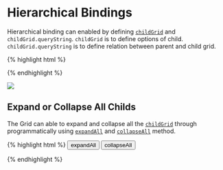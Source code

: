 # Hierarchical Bindings

Hierarchical binding can enabled by defining [`childGrid`](http://help.syncfusion.com/js/api/ejgrid#members:childgrid "childGrid") and `childGrid.queryString`. `childGrid` is to define options of child. `childGrid.queryString` is to define relation between parent and child grid.

{% highlight html %}

<div id="Grid"></div>
<script type="text/javascript">
  // the datasource "window.employeeView" is referred from jsondata.min.js
  
  var data = window.employeeView;
  
  var dataManger = ej.DataManager({
  
      url: "http://mvc.syncfusion.com/Services/Northwnd.svc/Orders/"
  
  });
  
  $("#Grid").ejGrid({
      dataSource: data,
      childGrid: {
          dataSource: dataManger,
          queryString: "EmployeeID",
          allowPaging: true,
          pageSettings: {
              pageSize: 5
          },
          columns: [
              { field: "OrderID", headerText: 'Order ID', textAlign: ej.TextAlign.Right, width: 85 },
              { field: "ShipCity",headerText: 'Ship City', textAlign: ej.TextAlign.Left,width: 100},
              { field: "Freight", headerText: 'Freight',  textAlign: ej.TextAlign.Left,width: 120},
              { field: "ShipName", headerText: 'Ship Name', textAlign: ej.TextAlign.Left, width: 100 }
          ]
      },
      columns:
          [
              {field: "EmployeeID", headerText: 'Employee ID',textAlign: ej.TextAlign.Right,width: 85},
              {field: "FirstName",headerText: 'First Name',textAlign: ej.TextAlign.Left,width: 100},
              { field: "Title", headerText: 'Title', textAlign: ej.TextAlign.Left, width: 120 },
              { field: "City", headerText: 'City', textAlign: ej.TextAlign.Left, width: 10 },
              { field: "Country", headerText: 'Country', textAlign: ej.TextAlign.Left, width: 100 }
          ]
  
  });
  
</script>



{% endhighlight %}

![](HierarchyGrid_images/HierarchyGrid_img1.jpeg)


## Expand or Collapse All Childs

The Grid can able to expand and collapse all the [`childGrid`](http://help.syncfusion.com/js/api/ejgrid#members:childgrid "childGrid") through programmatically using [`expandAll`](http://help.syncfusion.com/js/api/ejgrid#methods:expandall "expandAll") and [`collapseAll`](http://help.syncfusion.com/js/api/ejgrid#methods:collapseall "collapseAll") method.

{% highlight html %}
<button id="expand">expandAll</button>
<button id="collapse">collapseAll</button>
<div id="Grid"></div>
<script type="text/javascript">
  var data = window.employeeView;
  var dataManger = ej.DataManager({
    url: "http://mvc.syncfusion.com/Services/Northwnd.svc/Orders/"
  });
  $("#expand,#collapse").ejButton({
    showRoundedCorner: true,
    size: "mini",
    width: 150,
    click: function(args) {
      $("#Grid").ejGrid(args.model.text); //invokes expandAll & collapseAll method based on button name
    }
  });
  $("#Grid").ejGrid({
    dataSource: data,
    childGrid: {
      dataSource: dataManger,
      queryString: "EmployeeID",
      allowPaging: true,
      pageSettings: {
        pageSize: 5
      }
    }
  });
</script>



{% endhighlight %}

